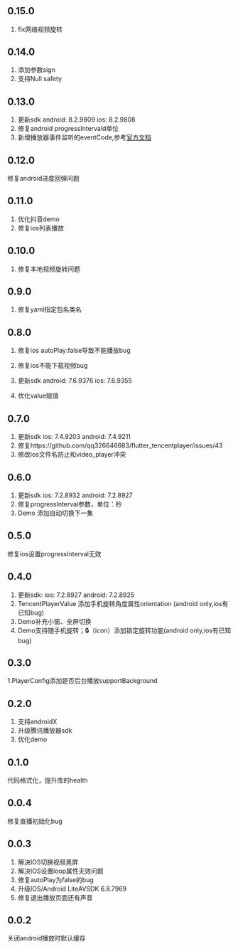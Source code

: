 #
## 0.15.0
1. fix网络视频旋转

## 0.14.0
1. 添加参数sign
2. 支持Null safety

## 0.13.0
1. 更新sdk android: 8.2.9809  ios: 8.2.9808
2. 修复android progressIntervald单位
3. 新增播放器事件监听的eventCode,参考[官方文档](https://cloud.tencent.com/document/product/881/20216#.E4.BA.8B.E4.BB.B6.E7.9B.91.E5.90.AC)

## 0.12.0
修复android进度回弹问题

## 0.11.0
1. 优化抖音demo
2. 修复ios列表播放

## 0.10.0
1. 修复本地视频旋转问题


## 0.9.0
1. 修复yaml指定包名类名

## 0.8.0
1. 修复ios autoPlay:false导致不能播放bug
2. 修复ios不能下载视频bug
3. 更新sdk android: 7.6.9376  ios: 7.6.9355

4. 优化value赋值

## 0.7.0
1. 更新sdk
ios: 7.4.9203
android: 7.4.9211
2. 修复https://github.com/qq326646683/flutter_tencentplayer/issues/43
3. 修改ios文件名防止和video_player冲突


## 0.6.0
1. 更新sdk
ios: 7.2.8932
android: 7.2.8927
2. 修复progressInterval参数，单位：秒
3. Demo 添加自动切换下一集

## 0.5.0
修复ios设置progressInterval无效

## 0.4.0
1. 更新sdk:
ios: 7.2.8927
android: 7.2.8925
2. TencentPlayerValue 添加手机旋转角度属性orientation (android only,ios有已知bug)
3. Demo补充小窗、全屏切换
4. Demo支持随手机旋转；🔒（icon）添加锁定旋转功能(android only,ios有已知bug)

## 0.3.0
1.PlayerConfig添加是否后台播放supportBackground

## 0.2.0
1. 支持androidX
2. 升级腾讯播放器sdk
3. 优化demo

## 0.1.0
代码格式化，提升库的health

## 0.0.4
修复直播初始化bug

## 0.0.3 
1. 解决IOS切换视频黑屏
2. 解决IOS设置loop属性无效问题
3. 修复autoPlay为false的bug
4. 升级IOS/Android  LiteAVSDK 6.8.7969
5. 修复退出播放页面还有声音

## 0.0.2
关闭android播放时默认缓存